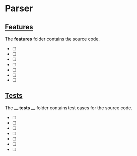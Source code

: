 # Parser


## [Features](https://github.com/jfklorenz/Package-Bridge/blob/master/parser/features/README.md "Link / Parser / Features")
The **features** folder contains the source code.

- [ ] 
- [ ] 
- [ ] 
- [ ] 
- [ ] 
- [ ] 
- [ ] 

## [Tests](https://github.com/jfklorenz/Package-Bridge/blob/master/parser/__tests__/README.md "Link / Parser / Tests")
The **__ tests __** folder contains test cases for the source code.

- [ ] 
- [ ] 
- [ ] 
- [ ] 
- [ ] 
- [ ] 
- [ ] 